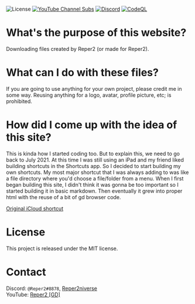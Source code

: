 ![License](https://img.shields.io/github/license/Reper2/downloadable-files)
[![YouTube Channel Subs](https://img.shields.io/youtube/channel/subscribers/UCofCDfLjs_TkiC-p0-k_9XA?color=%23FF6969&label=Reper2%20%5BGD%5D&logo=youtube&logoColor=%23FF0000&style=flat)](https://www.youtube.com/channel/UCofCDfLjs_TkiC-p0-k_9XA)
[![Discord](https://img.shields.io/discord/771861170256085023?color=%237289DA&label=Official%20Server&logo=discord)](https://discord.gg/JGEjfm5Gn4)
[![CodeQL](https://github.com/Reper2/downloadable-files/actions/workflows/codeql.yml/badge.svg)](https://github.com/Reper2/downloadable-files/actions/workflows/codeql.yml)

# What's the purpose of this website?
Downloading files created by Reper2 (or made for Reper2).

# What can I do with these files?
If you are going to use anything for your own project, please credit me in some way. Reusing anything for a logo, avatar, profile picture, etc; is prohibited.

# How did I come up with the idea of this site?
This is kinda how I started coding too. But to explain this, we need to go back to July 2021. At this time I was still using an iPad and my friend liked building shortcuts in the Shortcuts app. So I decided to start building my own shortcuts. My most major shortcut that I was always adding to was like a file directory where you'd choose a file/folder from a menu. When I first began building this site, I didn't think it was gonna be too important so I started building it in basic markdown. Then eventually it grew into proper html with the reuse of a bit of gd browser code.

[Original iCloud shortcut](https://www.icloud.com/shortcuts/9c2612443e944ca19fbce9a841b5008e)

# License
This project is released under the MIT license.

# Contact
Discord: `@Reper2#8878`, [Reper2niverse](https://discord.gg/JGEjfm5Gn4)  
YouTube: [Reper2 [GD]](https://www.youtube.com/channel/UCofCDfLjs_TkiC-p0-k_9XA)
